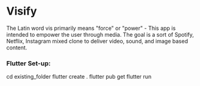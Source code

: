 # Visify
The Latin word vis primarily means "force" or "power" - This app is intended to empower the user through media.
The goal is a sort of Spotify, Netflix, Instagram mixed clone to deliver video, sound, and image based content.

### Flutter Set-up:
cd existing_folder
flutter create .
flutter pub get
flutter run
